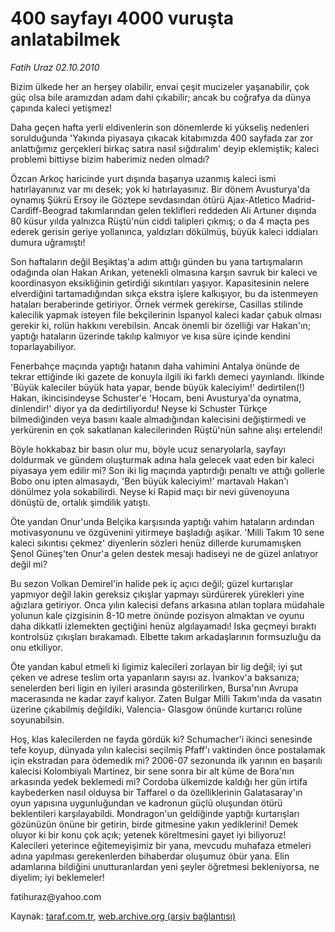 # 400 sayfayı 4000 vuruşta anlatabilmek

*Fatih Uraz 02.10.2010*

<div class="yazi"><p>Bizim ülkede her an herşey olabilir, envai çeşit mucizeler yaşanabilir, çok güç olsa bile aramızdan adam dahi çıkabilir; ancak bu coğrafya da dünya çapında kaleci yetişmez!</p>
<p>Daha geçen hafta yerli eldivenlerin son dönemlerde ki yükseliş nedenleri sorulduğunda 'Yakında piyasaya çıkacak kitabımızda 400 sayfada zar zor anlattığımız gerçekleri birkaç satıra nasıl sığdıralım' deyip eklemiştik; kaleci problemi bittiyse bizim haberimiz neden olmadı?</p>
<p>Özcan Arkoç haricinde yurt dışında başarıya uzanmış kaleci ismi hatırlayanınız var mı desek; yok ki hatırlayasınız. Bir dönem Avusturya'da oynamış Şükrü Ersoy ile Göztepe sevdasından ötürü Ajax-Atletico Madrid-Cardiff-Beograd takımlarından gelen teklifleri reddeden Ali Artuner dışında 80 küsur yılda yalnızca Rüştü'nün ciddi talipleri çıkmış; o da 4 maçta pes ederek gerisin geriye yollanınca, yaldızları dökülmüş, büyük kaleci iddiaları dumura uğramıştı!</p>
<p>Son haftaların değil Beşiktaş'a adım attığı günden bu yana tartışmaların odağında olan Hakan Arıkan, yetenekli olmasına karşın savruk bir kaleci ve koordinasyon eksikliğinin getirdiği sıkıntıları yaşıyor. Kapasitesinin nelere elverdiğini tartamadığından sıkça ekstra işlere kalkışıyor, bu da istenmeyen hataları beraberinde getiriyor. Örnek vermek gerekirse, Casillas stilinde kalecilik yapmak isteyen file bekçilerinin İspanyol kaleci kadar çabuk olması gerekir ki, rolün hakkını verebilsin. Ancak önemli bir özelliği var Hakan'ın; yaptığı hataların üzerinde takılıp kalmıyor ve kısa süre içinde kendini toparlayabiliyor.</p>
<p>Fenerbahçe maçında yaptığı hatanın daha vahimini Antalya önünde de tekrar ettiğinde iki gazete de konuyla ilgili iki farklı demeci yayınlandı. İlkinde 'Büyük kaleciler büyük hata yapar, bende büyük kaleciyim!' dedirtilen(!) Hakan, ikincisindeyse Schuster'e 'Hocam, beni Avusturya'da oynatma, dinlendir!' diyor ya da dedirtiliyordu! Neyse ki Schuster Türkçe bilmediğinden veya basını kaale almadığından kalecisini değiştirmedi ve yerkürenin en çok sakatlanan kalecilerinden Rüştü'nün sahne alışı ertelendi!</p>
<p>Böyle hokkabaz bir basın olur mu, böyle ucuz senaryolarla, sayfayı doldurmak ve gündem oluşturmak adına hala gelecek vaat eden bir kaleci piyasaya yem edilir mi? Son iki lig maçında yaptırdığı penaltı ve attığı gollerle Bobo onu ipten almasaydı, 'Ben büyük kaleciyim!' martavalı Hakan'ı dönülmez yola sokabilirdi. Neyse ki Rapid maçı bir nevi güvenoyuna dönüştü de, ortalık şimdilik yatıştı.</p>
<p>Öte yandan Onur'unda Belçika karşısında yaptığı vahim hataların ardından motivasyonunu ve özgüvenini yitirmeye başladığı aşikar. 'Milli Takım 10 sene kaleci sıkıntısı çekmez' diyenlerin sözleri henüz dillerde kurumamışken Şenol Güneş'ten Onur'a gelen destek mesajı hadiseyi ne de güzel anlatıyor değil mi?</p>
<p>Bu sezon Volkan Demirel'in halide pek iç açıcı değil; güzel kurtarışlar yapmıyor değil lakin gereksiz çıkışlar yapmayı sürdürerek yürekleri yine ağızlara getiriyor. Onca yılın kalecisi defans arkasına atılan toplara müdahale yolunun kale çizgisinin 8-10 metre önünde pozisyon almaktan ve oyunu daha dikkatli izlemekten geçtiğini henüz algılayamadı! Iska geçmeyi bıraktı kontrolsüz çıkışları bırakamadı. Elbette takım arkadaşlarının formsuzluğu da onu etkiliyor.</p>
<p>Öte yandan kabul etmeli ki ligimiz kalecileri zorlayan bir lig değil; iyi şut çeken ve adrese teslim orta yapanların sayısı az. İvankov'a baksanıza; senelerden beri ligin en iyileri arasında gösterilirken, Bursa'nın Avrupa macerasında ne kadar zayıf kalıyor. Zaten Bulgar Milli Takım'ında da vasatın üzerine çıkabilmiş değildiki, Valencia- Glasgow önünde kurtarıcı rolüne soyunabilsin.</p>
<p>Hoş, klas kalecilerden ne fayda gördük ki? Schumacher'i ikinci senesinde tefe koyup, dünyada yılın kalecisi seçilmiş Pfaff'ı vaktinden önce postalamak için ekstradan para ödemedik mi? 2006-07 sezonunda ilk yarının en başarılı kalecisi Kolombiyalı Martinez, bir sene sonra bir alt küme de Bora'nın arkasında yedek beklemedi mi? Cordoba ülkemizde kaldığı her gün irtifa kaybederken nasıl olduysa bir Taffarel o da özelliklerinin Galatasaray'ın oyun yapısına uygunluğundan ve kadronun güçlü oluşundan ötürü beklentileri karşılayabildi. Mondragon'un geldiğinde yaptığı kurtarışları gözünüzün önüne bir getirin, birde gitmesine yakın yediklerini! Demek oluyor ki bir konu çok açık; yetenek köreltmesini gayet iyi biliyoruz! Kalecileri yeterince eğitemeyişimiz bir yana, mevcudu muhafaza etmeleri adına yapılması gerekenlerden bihaberdar oluşumuz öbür yana. Elin adamlarına bildiğini unutturanlardan yeni şeyler öğretmesi bekleniyorsa, ne diyelim; iyi beklemeler!</p>
<p>fatihuraz@yahoo.com</p></div>

Kaynak: [taraf.com.tr](http://www.taraf.com.tr:80/fatih-uraz/makale-400-sayfayi-4000-vurusta-anlatabilmek.htm), [web.archive.org (arşiv bağlantısı)](http://web.archive.org/web/20101201231541/http://www.taraf.com.tr:80/fatih-uraz/makale-400-sayfayi-4000-vurusta-anlatabilmek.htm)
